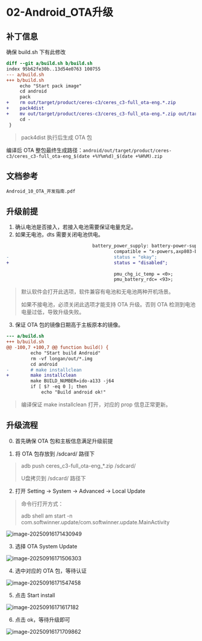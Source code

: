 # 02-Android_OTA升级



## 补丁信息

确保 build.sh 下有此修改

```diff
diff --git a/build.sh b/build.sh
index 95b62fe30b..13d54e0763 100755
--- a/build.sh
+++ b/build.sh
     echo "Start pack image"
     cd android
     pack
+    rm out/target/product/ceres-c3/ceres_c3-full_ota-eng.*.zip
+    pack4dist
+    mv out/target/product/ceres-c3/ceres_c3-full_ota-eng.*.zip out/target/product/ceres-c3/ceres_c3-full_ota-eng_$(date +%Y%m%d)_$(date +%H%M).zip
     cd -
 }
```

> pack4dist 执行后生成 OTA 包

编译后 OTA 整包最终生成路径：`android/out/target/product/ceres-c3/ceres_c3-full_ota-eng_$(date +%Y%m%d)_$(date +%H%M).zip`



## 文档参考

```
Android_10_OTA_开发指南.pdf
```



## 升级前提

1. 确认电池是否接入，若接入电池需要保证电量充足。
2. 如果无电池，dts 需要关闭电池供电。

```diff
                                battery_power_supply: battery-power-supply {
                                        compatible = "x-powers,axp803-battery-power-supply";
-                                       status = "okay";
+                                       status = "disabled";
 
                                        pmu_chg_ic_temp = <0>;
                                        pmu_battery_rdc= <93>;
```

> 默认软件会打开此选项，软件兼容有电池和无电池两种开机场景。
>
> 如果不接电池，必须关闭此选项才能支持 OTA 升级。否则 OTA 检测到电池电量过低，导致升级失败。

3. 保证 OTA 包的镜像日期高于主板原本的镜像。

```diff
--- a/build.sh
+++ b/build.sh
@@ -100,7 +100,7 @@ function build() {
         echo "Start build Android"
         rm -vf longan/out/*.img
         cd android
-        # make installclean
+        make installclean
         make BUILD_NUMBER=ido-a133 -j64
         if [ $? -eq 0 ]; then
             echo "Build android ok!"
```

> 编译保证 make installclean 打开，对应的 prop 信息正常更新。



## 升级流程

0. 首先确保 OTA 包和主板信息满足升级前提

1. 将 OTA 包存放到 /sdcard/ 路径下

> adb push ceres_c3-full_ota-eng_*.zip /sdcard/
>
> U盘拷贝到 /sdcard/ 路径下

2. 打开 Setting -> System -> Advanced -> Local Update 

> 命令行打开方式：
>
> adb shell am start -n com.softwinner.update/com.softwinner.update.MainActivity

![image-20250916171430949](http://tanzhtanzh.oss-cn-shenzhen.aliyuncs.com/img/image-20250916171430949.png)

3. 选择 OTA System Update 

![image-20250916171506303](http://tanzhtanzh.oss-cn-shenzhen.aliyuncs.com/img/image-20250916171506303.png)

4. 选中对应的 OTA 包，等待认证

![image-20250916171547458](http://tanzhtanzh.oss-cn-shenzhen.aliyuncs.com/img/image-20250916171547458.png)

5. 点击 Start install

![image-20250916171617182](http://tanzhtanzh.oss-cn-shenzhen.aliyuncs.com/img/image-20250916171617182.png)

6. 点击 ok，等待升级即可

![image-20250916171709862](http://tanzhtanzh.oss-cn-shenzhen.aliyuncs.com/img/image-20250916171709862.png)
